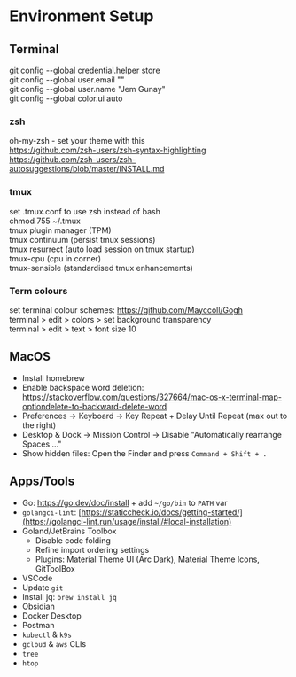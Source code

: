 # Environment Setup

## Terminal

git config --global credential.helper store  
git config --global user.email "<email>"  
git config --global user.name "Jem Gunay"  
git config --global color.ui auto  

### zsh

oh-my-zsh - set your theme with this  
https://github.com/zsh-users/zsh-syntax-highlighting  
https://github.com/zsh-users/zsh-autosuggestions/blob/master/INSTALL.md  

### tmux

set .tmux.conf to use zsh instead of bash  
chmod 755 ~/.tmux  
tmux plugin manager (TPM)  
tmux continuum (persist tmux sessions)  
tmux resurrect (auto load session on tmux startup)  
tmux-cpu (cpu in corner)  
tmux-sensible (standardised tmux enhancements)  

### Term colours

set terminal colour schemes: https://github.com/Mayccoll/Gogh  
terminal > edit > colors > set background transparency  
terminal > edit > text > font size 10  
 
## MacOS

* Install homebrew
* Enable backspace word deletion: https://stackoverflow.com/questions/327664/mac-os-x-terminal-map-optiondelete-to-backward-delete-word
* Preferences -> Keyboard -> Key Repeat + Delay Until Repeat (max out to the right) 
* Desktop & Dock -> Mission Control -> Disable "Automatically rearrange Spaces ..."
* Show hidden files: Open the Finder and press `Command + Shift + .`
 
## Apps/Tools

* Go: https://go.dev/doc/install + add `~/go/bin` to `PATH` var
* `golangci-lint`: [https://staticcheck.io/docs/getting-started/](https://golangci-lint.run/usage/install/#local-installation)
* Goland/JetBrains Toolbox
  * Disable code folding  
  * Refine import ordering settings  
  * Plugins: Material Theme UI (Arc Dark), Material Theme Icons, GitToolBox  
* VSCode
* Update `git`
* Install jq: `brew install jq`
* Obsidian
* Docker Desktop
* Postman
* `kubectl` & `k9s`
* `gcloud` & `aws` CLIs
* `tree`
* `htop`
